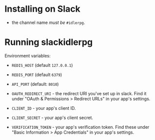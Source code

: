 # Installing on Slack

 - the channel name *must be* `#idlerpg`.



# Running slackidlerpg

Environment variables:
- `REDIS_HOST` (default `127.0.0.1`)
- `REDIS_PORT` (default `6379`)
- `API_PORT` (default: `8010`)

- `OAUTH_REDIRECT_URI` - the redirect URI you've set up in slack. Find it under "OAuth & Permissions > Redirect URLs" in your app's settings.
- `CLIENT_ID` - your app's client ID.
- `CLIENT_SECRET` - your app's client secret.
- `VERIFICATION_TOKEN` - your app's verification token. Find these under "Basic Information > App Credentials" in your app's settings.
